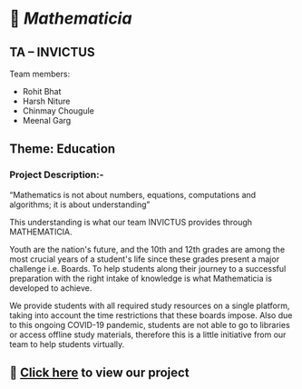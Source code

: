 # :beginner: ***Mathematicia*** 

## TA – INVICTUS ##
Team members: <br/> 

 * Rohit Bhat
 * Harsh Niture
 * Chinmay Chougule
 * Meenal Garg

## Theme: Education ##

### Project Description:- ###
“Mathematics is not about numbers, equations, computations and algorithms; it is about understanding”

This understanding is what our team INVICTUS provides through MATHEMATICIA.

Youth are the nation's future, and the 10th and 12th grades are among the most crucial years of a student's life since these grades present a major challenge i.e. Boards.
To help students along their journey to a successful preparation with the right intake of knowledge is what Mathematicia is developed to achieve. 

We provide students with all required study resources on a single platform, taking into account the time restrictions that these boards impose.
Also due to this ongoing COVID-19 pandemic, students are not able to go to libraries or access offline study materials, therefore this is a little initiative from our team to help students virtually. 

## :maple_leaf: [Click here](https://rohitbhat1603.github.io/Mathematicia/) to view our project
